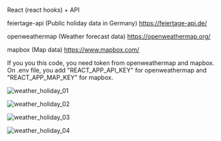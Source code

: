 React (react hooks) + API

feiertage-api (Public holiday data in Germany)
https://feiertage-api.de/

openweathermap (Weather forecast data)
https://openweathermap.org/

mapbox (Map data)
https://www.mapbox.com/

If you you this code, you need token from openweathermap and mapbox.
On .env file, you add "REACT_APP_API_KEY" for openweathermap and "REACT_APP_MAP_KEY" for mapbox.

![weather_holiday_01](https://user-images.githubusercontent.com/59493506/155118822-83610e52-12b2-4922-b6c7-4517ae14d48e.jpg)

![weather_holiday_02](https://user-images.githubusercontent.com/59493506/155118856-5d6dcb1d-e44d-4e95-8f8f-513a01817231.jpg)

![weather_holiday_03](https://user-images.githubusercontent.com/59493506/155118887-65ff4ade-4d95-4bd3-ab23-9482451c21eb.jpg)

![weather_holiday_04](https://user-images.githubusercontent.com/59493506/155118909-2cc4c0f6-4a32-4a14-a805-94f5e0c5a08e.jpg)
